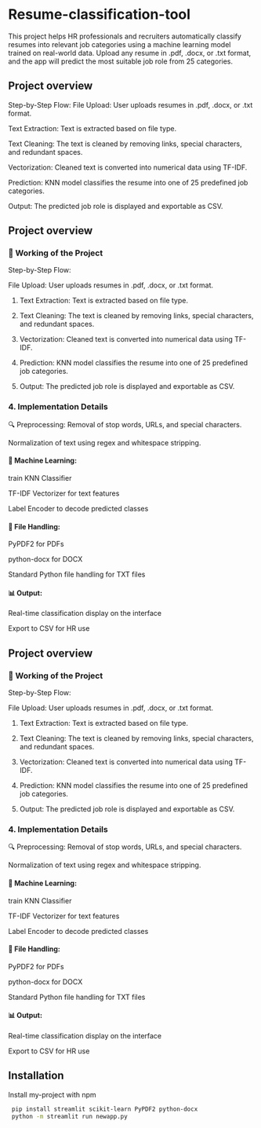 
# Resume-classification-tool


This project helps HR professionals and recruiters automatically classify resumes into relevant job categories using a machine learning model trained on real-world data. Upload any resume in .pdf, .docx, or .txt format, and the app will predict the most suitable job role from 25 categories.





## Project overview


 Step-by-Step Flow:
File Upload: User uploads resumes in .pdf, .docx, or .txt format.

Text Extraction: Text is extracted based on file type.

Text Cleaning: The text is cleaned by removing links, special characters, and redundant spaces.

Vectorization: Cleaned text is converted into numerical data using TF-IDF.

Prediction: KNN model classifies the resume into one of 25 predefined job categories.

Output: The predicted job role is displayed and exportable as CSV.




## Project overview

### 🔧  Working of the Project

Step-by-Step Flow:

File Upload: User uploads resumes in .pdf, .docx, or .txt format.

1. Text Extraction: Text is extracted based on file type.

2. Text Cleaning: The text is cleaned by removing links, special characters, and redundant spaces.

3. Vectorization: Cleaned text is converted into numerical data using TF-IDF.

4. Prediction: KNN model classifies the resume into one of 25 predefined job categories.

5. Output: The predicted job role is displayed and exportable as CSV.

### 4. Implementation Details
🔍 Preprocessing:
Removal of stop words, URLs, and special characters.

Normalization of text using regex and whitespace stripping.

#### 🧰 Machine Learning: 

train KNN Classifier

TF-IDF Vectorizer for text features

Label Encoder to decode predicted classes

#### 📁 File Handling:
PyPDF2 for PDFs

python-docx for DOCX

Standard Python file handling for TXT files

#### 📊 Output:
Real-time classification display on the interface

Export to CSV for HR use





## Project overview

### 🔧  Working of the Project

Step-by-Step Flow:

File Upload: User uploads resumes in .pdf, .docx, or .txt format.

1. Text Extraction: Text is extracted based on file type.

2. Text Cleaning: The text is cleaned by removing links, special characters, and redundant spaces.

3. Vectorization: Cleaned text is converted into numerical data using TF-IDF.

4. Prediction: KNN model classifies the resume into one of 25 predefined job categories.

5. Output: The predicted job role is displayed and exportable as CSV.

### 4. Implementation Details
🔍 Preprocessing:
Removal of stop words, URLs, and special characters.

Normalization of text using regex and whitespace stripping.

#### 🧰 Machine Learning: 

train KNN Classifier

TF-IDF Vectorizer for text features

Label Encoder to decode predicted classes

#### 📁 File Handling:
PyPDF2 for PDFs

python-docx for DOCX

Standard Python file handling for TXT files

#### 📊 Output:
Real-time classification display on the interface

Export to CSV for HR use





## Installation

Install my-project with npm

```bash
 pip install streamlit scikit-learn PyPDF2 python-docx
 python -m streamlit run newapp.py
```
    